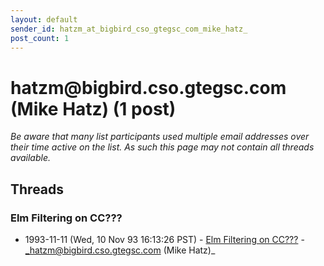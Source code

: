 ```yaml
---
layout: default
sender_id: hatzm_at_bigbird_cso_gtegsc_com_mike_hatz_
post_count: 1
---
```


# hatzm<span>@</span>bigbird.cso.gtegsc.com (Mike Hatz) (1 post)

_Be aware that many list participants used multiple email addresses over their time active on the list. As such this page may not contain all threads available._

## Threads

### Elm Filtering on CC???
+ 1993-11-11 (Wed, 10 Nov 93 16:13:26 PST) - [Elm Filtering on CC???](/archive/1993/11/4255db2efbe9c60a211151a344772f7c0889803d7b1ece38d9cb1c78b29f93ea) - _hatzm@bigbird.cso.gtegsc.com (Mike Hatz)_

